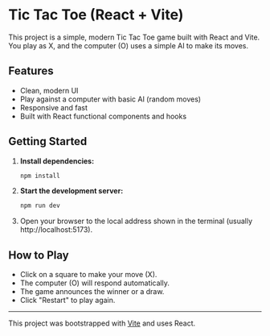 # Tic Tac Toe (React + Vite)

This project is a simple, modern Tic Tac Toe game built with React and Vite. You play as X, and the computer (O) uses a simple AI to make its moves.

## Features
- Clean, modern UI
- Play against a computer with basic AI (random moves)
- Responsive and fast
- Built with React functional components and hooks

## Getting Started

1. **Install dependencies:**
   ```bash
   npm install
   ```
2. **Start the development server:**
   ```bash
   npm run dev
   ```
3. Open your browser to the local address shown in the terminal (usually http://localhost:5173).

## How to Play
- Click on a square to make your move (X).
- The computer (O) will respond automatically.
- The game announces the winner or a draw.
- Click "Restart" to play again.

---

This project was bootstrapped with [Vite](https://vitejs.dev/) and uses React.
